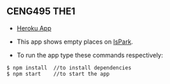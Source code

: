 **CENG495 THE1**
---

* [Heroku App](http://ceng495-the1.herokuapp.com/)

* This app shows empty places on [IsPark](https://ispark.istanbul/).

* To run the app type these commands respectively:

```
$ npm install  //to install dependencies
$ npm start    //to start the app
```


